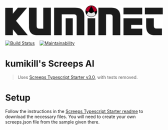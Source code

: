 ![](/assets/kuminet-logo.png)

[![Build Status](https://travis-ci.org/stephenreynolds/kuminet.svg?branch=master)](https://travis-ci.org/stephenreynolds/kuminet)
&nbsp;&nbsp;
[![Maintainability](https://api.codeclimate.com/v1/badges/72ace084bfdc9b5f1604/maintainability)](https://codeclimate.com/github/stephenreynolds/kuminet/maintainability)

# kumikill's Screeps AI
> Uses [Screeps Typescript Starter v3.0](https://github.com/screepers/screeps-typescript-starter), with tests removed.

# Setup
Follow the instructions in the [Screeps Typescript Starter readme](https://github.com/screepers/screeps-typescript-starter) to download the necessary files. You will need to create your own screeps.json file from the sample given there.
